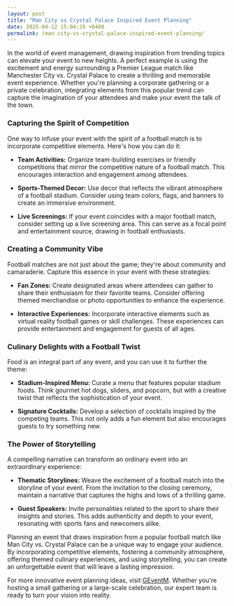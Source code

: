 ```yaml
---
layout: post
title: "Man City vs Crystal Palace Inspired Event Planning"
date: 2025-04-12 15:04:29 +0400
permalink: /man-city-vs-crystal-palace-inspired-event-planning/
---
```



In the world of event management, drawing inspiration from trending topics can elevate your event to new heights. A perfect example is using the excitement and energy surrounding a Premier League match like Manchester City vs. Crystal Palace to create a thrilling and memorable event experience. Whether you're planning a corporate gathering or a private celebration, integrating elements from this popular trend can capture the imagination of your attendees and make your event the talk of the town.

### Capturing the Spirit of Competition

One way to infuse your event with the spirit of a football match is to incorporate competitive elements. Here's how you can do it:

- **Team Activities:** Organize team-building exercises or friendly competitions that mirror the competitive nature of a football match. This encourages interaction and engagement among attendees.

- **Sports-Themed Decor:** Use decor that reflects the vibrant atmosphere of a football stadium. Consider using team colors, flags, and banners to create an immersive environment.

- **Live Screenings:** If your event coincides with a major football match, consider setting up a live screening area. This can serve as a focal point and entertainment source, drawing in football enthusiasts.

### Creating a Community Vibe

Football matches are not just about the game; they're about community and camaraderie. Capture this essence in your event with these strategies:

- **Fan Zones:** Create designated areas where attendees can gather to share their enthusiasm for their favorite teams. Consider offering themed merchandise or photo opportunities to enhance the experience.

- **Interactive Experiences:** Incorporate interactive elements such as virtual reality football games or skill challenges. These experiences can provide entertainment and engagement for guests of all ages.

### Culinary Delights with a Football Twist

Food is an integral part of any event, and you can use it to further the theme:

- **Stadium-Inspired Menu:** Curate a menu that features popular stadium foods. Think gourmet hot dogs, sliders, and popcorn, but with a creative twist that reflects the sophistication of your event.

- **Signature Cocktails:** Develop a selection of cocktails inspired by the competing teams. This not only adds a fun element but also encourages guests to try something new.

### The Power of Storytelling

A compelling narrative can transform an ordinary event into an extraordinary experience:

- **Thematic Storylines:** Weave the excitement of a football match into the storyline of your event. From the invitation to the closing ceremony, maintain a narrative that captures the highs and lows of a thrilling game.

- **Guest Speakers:** Invite personalities related to the sport to share their insights and stories. This adds authenticity and depth to your event, resonating with sports fans and newcomers alike.

Planning an event that draws inspiration from a popular football match like Man City vs. Crystal Palace can be a unique way to engage your audience. By incorporating competitive elements, fostering a community atmosphere, offering themed culinary experiences, and using storytelling, you can create an unforgettable event that will leave a lasting impression.

For more innovative event planning ideas, visit [GEventM](https://geventm.com/). Whether you're hosting a small gathering or a large-scale celebration, our expert team is ready to turn your vision into reality.